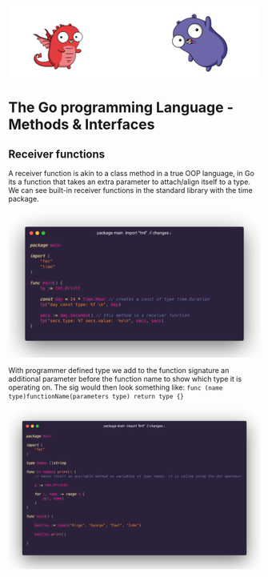 ![](/assets/gologo.png)

# The Go programming Language - Methods & Interfaces

## Receiver functions

A receiver function is akin to a class method in a true OOP language, in Go its a function that takes an extra parameter to attach/align itself to a type. We can see built-in receiver functions in the standard library with the time package.

![](/core/src/14-methods-and-interfaces/assets/1401-builtin.png)

With programmer defined type we add to the function signature an additional parameter before the function name to show which type it is operating on. The sig would then look something like: `func (name type)functionName(parameters type) return type {}`

![](/core/src/14-methods-and-interfaces/assets/1402-receivers.png)
